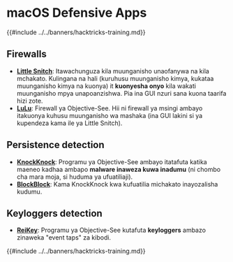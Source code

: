 # macOS Defensive Apps

{{#include ../../banners/hacktricks-training.md}}

## Firewalls

- [**Little Snitch**](https://www.obdev.at/products/littlesnitch/index.html): Itawachunguza kila muunganisho unaofanywa na kila mchakato. Kulingana na hali (kuruhusu muunganisho kimya, kukataa muunganisho kimya na kuonya) it **kuonyesha onyo** kila wakati muunganisho mpya unapoanzishwa. Pia ina GUI nzuri sana kuona taarifa hizi zote.
- [**LuLu**](https://objective-see.org/products/lulu.html): Firewall ya Objective-See. Hii ni firewall ya msingi ambayo itakuonya kuhusu muunganisho wa mashaka (ina GUI lakini si ya kupendeza kama ile ya Little Snitch).

## Persistence detection

- [**KnockKnock**](https://objective-see.org/products/knockknock.html): Programu ya Objective-See ambayo itatafuta katika maeneo kadhaa ambapo **malware inaweza kuwa inadumu** (ni chombo cha mara moja, si huduma ya ufuatiliaji).
- [**BlockBlock**](https://objective-see.org/products/blockblock.html): Kama KnockKnock kwa kufuatilia michakato inayozalisha kudumu.

## Keyloggers detection

- [**ReiKey**](https://objective-see.org/products/reikey.html): Programu ya Objective-See kutafuta **keyloggers** ambazo zinaweka "event taps" za kibodi.

{{#include ../../banners/hacktricks-training.md}}
